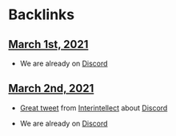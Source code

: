 
# Backlinks
## [March 1st, 2021](<March 1st, 2021.md>)
- We are already on [Discord](<Discord.md>)

## [March 2nd, 2021](<March 2nd, 2021.md>)
- [Great tweet](((hKTCnzkeq))) from [Interintellect](<Interintellect.md>) about [Discord](<Discord.md>)

- We are already on [Discord](<Discord.md>)

